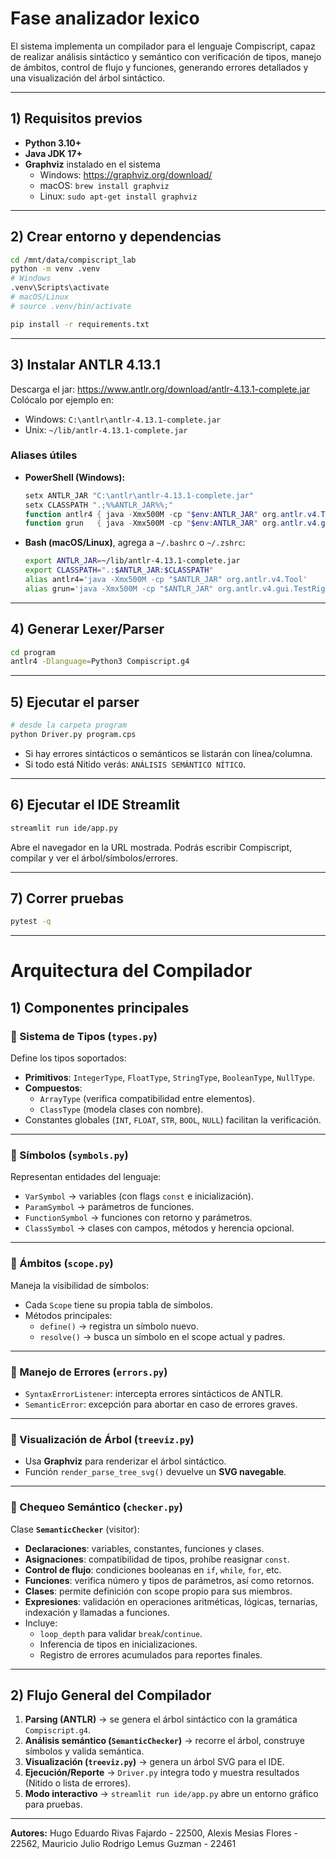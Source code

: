 # Fase analizador lexico

El sistema implementa un compilador para el lenguaje Compiscript, capaz de realizar análisis sintáctico y semántico con verificación de tipos, manejo de ámbitos, control de flujo y funciones, generando errores detallados y una visualización del árbol sintáctico. 

---

## 1) Requisitos previos
- **Python 3.10+**
- **Java JDK 17+** 
- **Graphviz** instalado en el sistema 
  - Windows: https://graphviz.org/download/ 
  - macOS: `brew install graphviz`
  - Linux: `sudo apt-get install graphviz`

---

## 2) Crear entorno y dependencias
```bash
cd /mnt/data/compiscript_lab
python -m venv .venv
# Windows
.venv\Scripts\activate
# macOS/Linux
# source .venv/bin/activate

pip install -r requirements.txt
```

---

## 3) Instalar ANTLR 4.13.1
Descarga el jar: https://www.antlr.org/download/antlr-4.13.1-complete.jar  
Colócalo por ejemplo en:
- Windows: `C:\antlr\antlr-4.13.1-complete.jar`
- Unix: `~/lib/antlr-4.13.1-complete.jar`

### Aliases útiles
- **PowerShell (Windows):**
  ```powershell
  setx ANTLR_JAR "C:\antlr\antlr-4.13.1-complete.jar"
  setx CLASSPATH ".;%%ANTLR_JAR%%;"
  function antlr4 { java -Xmx500M -cp "$env:ANTLR_JAR" org.antlr.v4.Tool @Args }
  function grun   { java -Xmx500M -cp "$env:ANTLR_JAR" org.antlr.v4.gui.TestRig @Args }
  ```
- **Bash (macOS/Linux)**, agrega a `~/.bashrc` o `~/.zshrc`:
  ```bash
  export ANTLR_JAR=~/lib/antlr-4.13.1-complete.jar
  export CLASSPATH=".:$ANTLR_JAR:$CLASSPATH"
  alias antlr4='java -Xmx500M -cp "$ANTLR_JAR" org.antlr.v4.Tool'
  alias grun='java -Xmx500M -cp "$ANTLR_JAR" org.antlr.v4.gui.TestRig'
  ```

---

## 4) Generar Lexer/Parser 
```bash
cd program
antlr4 -Dlanguage=Python3 Compiscript.g4
```

---

## 5) Ejecutar el parser
```bash
# desde la carpeta program
python Driver.py program.cps
```

- Si hay errores sintácticos o semánticos se listarán con línea/columna.  
- Si todo está Nitido verás: `ANÁLISIS SEMÁNTICO NÍTICO`.

---

## 6) Ejecutar el IDE Streamlit
```bash
streamlit run ide/app.py
```
Abre el navegador en la URL mostrada. Podrás escribir Compiscript, compilar y ver el árbol/símbolos/errores.

---

## 7) Correr pruebas
```bash
pytest -q
```

---

# Arquitectura del Compilador

## 1) Componentes principales

### 🔹 Sistema de Tipos (`types.py`)
Define los tipos soportados:
- **Primitivos**: `IntegerType`, `FloatType`, `StringType`, `BooleanType`, `NullType`.
- **Compuestos**: 
  - `ArrayType` (verifica compatibilidad entre elementos).  
  - `ClassType` (modela clases con nombre).  
- Constantes globales (`INT`, `FLOAT`, `STR`, `BOOL`, `NULL`) facilitan la verificación.

---

### 🔹 Símbolos (`symbols.py`)
Representan entidades del lenguaje:
- `VarSymbol` → variables (con flags `const` e inicialización).  
- `ParamSymbol` → parámetros de funciones.  
- `FunctionSymbol` → funciones con retorno y parámetros.  
- `ClassSymbol` → clases con campos, métodos y herencia opcional.

---

### 🔹 Ámbitos (`scope.py`)
Maneja la visibilidad de símbolos:
- Cada `Scope` tiene su propia tabla de símbolos.  
- Métodos principales:  
  - `define()` → registra un símbolo nuevo.  
  - `resolve()` → busca un símbolo en el scope actual y padres.

---

### 🔹 Manejo de Errores (`errors.py`)
- `SyntaxErrorListener`: intercepta errores sintácticos de ANTLR.  
- `SemanticError`: excepción para abortar en caso de errores graves.

---

### 🔹 Visualización de Árbol (`treeviz.py`)
- Usa **Graphviz** para renderizar el árbol sintáctico.  
- Función `render_parse_tree_svg()` devuelve un **SVG navegable**.

---

### 🔹 Chequeo Semántico (`checker.py`)
Clase **`SemanticChecker`** (visitor):
- **Declaraciones**: variables, constantes, funciones y clases.  
- **Asignaciones**: compatibilidad de tipos, prohíbe reasignar `const`.  
- **Control de flujo**: condiciones booleanas en `if`, `while`, `for`, etc.  
- **Funciones**: verifica número y tipos de parámetros, así como retornos.  
- **Clases**: permite definición con scope propio para sus miembros.  
- **Expresiones**: validación en operaciones aritméticas, lógicas, ternarias, indexación y llamadas a funciones.  
- Incluye:
  - `loop_depth` para validar `break`/`continue`.  
  - Inferencia de tipos en inicializaciones.  
  - Registro de errores acumulados para reportes finales.  

---

## 2) Flujo General del Compilador

1. **Parsing (ANTLR)** → se genera el árbol sintáctico con la gramática `Compiscript.g4`.  
2. **Análisis semántico (`SemanticChecker`)** → recorre el árbol, construye símbolos y valida semántica.  
3. **Visualización (`treeviz.py`)** → genera un árbol SVG para el IDE.  
4. **Ejecución/Reporte** → `Driver.py` integra todo y muestra resultados (Nitido o lista de errores).  
5. **Modo interactivo** → `streamlit run ide/app.py` abre un entorno gráfico para pruebas.

---

**Autores:** Hugo Eduardo Rivas Fajardo - 22500, Alexis Mesias Flores - 22562,  Mauricio Julio Rodrigo Lemus Guzman - 22461
